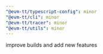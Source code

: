 ```yaml
---
"@evm-tt/typescript-config": minor
"@evm-tt/cli": minor
"@evm-tt/tracer": minor
"@evm-tt/utils": minor
---
```


improve builds and add new features
